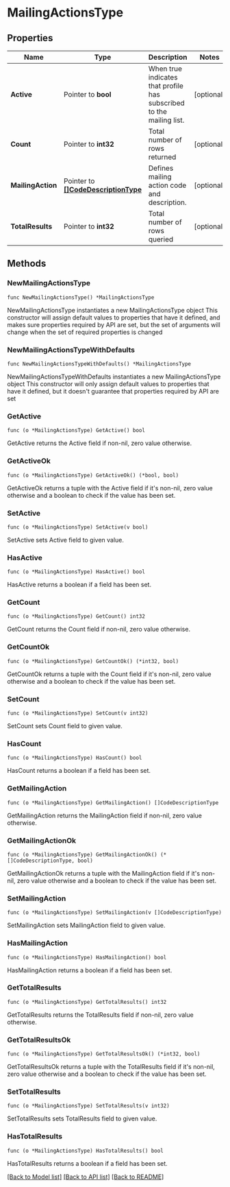 # MailingActionsType

## Properties

Name | Type | Description | Notes
------------ | ------------- | ------------- | -------------
**Active** | Pointer to **bool** | When true indicates that profile has subscribed to the mailing list. | [optional] 
**Count** | Pointer to **int32** | Total number of rows returned | [optional] 
**MailingAction** | Pointer to [**[]CodeDescriptionType**](CodeDescriptionType.md) | Defines mailing action code and description. | [optional] 
**TotalResults** | Pointer to **int32** | Total number of rows queried | [optional] 

## Methods

### NewMailingActionsType

`func NewMailingActionsType() *MailingActionsType`

NewMailingActionsType instantiates a new MailingActionsType object
This constructor will assign default values to properties that have it defined,
and makes sure properties required by API are set, but the set of arguments
will change when the set of required properties is changed

### NewMailingActionsTypeWithDefaults

`func NewMailingActionsTypeWithDefaults() *MailingActionsType`

NewMailingActionsTypeWithDefaults instantiates a new MailingActionsType object
This constructor will only assign default values to properties that have it defined,
but it doesn't guarantee that properties required by API are set

### GetActive

`func (o *MailingActionsType) GetActive() bool`

GetActive returns the Active field if non-nil, zero value otherwise.

### GetActiveOk

`func (o *MailingActionsType) GetActiveOk() (*bool, bool)`

GetActiveOk returns a tuple with the Active field if it's non-nil, zero value otherwise
and a boolean to check if the value has been set.

### SetActive

`func (o *MailingActionsType) SetActive(v bool)`

SetActive sets Active field to given value.

### HasActive

`func (o *MailingActionsType) HasActive() bool`

HasActive returns a boolean if a field has been set.

### GetCount

`func (o *MailingActionsType) GetCount() int32`

GetCount returns the Count field if non-nil, zero value otherwise.

### GetCountOk

`func (o *MailingActionsType) GetCountOk() (*int32, bool)`

GetCountOk returns a tuple with the Count field if it's non-nil, zero value otherwise
and a boolean to check if the value has been set.

### SetCount

`func (o *MailingActionsType) SetCount(v int32)`

SetCount sets Count field to given value.

### HasCount

`func (o *MailingActionsType) HasCount() bool`

HasCount returns a boolean if a field has been set.

### GetMailingAction

`func (o *MailingActionsType) GetMailingAction() []CodeDescriptionType`

GetMailingAction returns the MailingAction field if non-nil, zero value otherwise.

### GetMailingActionOk

`func (o *MailingActionsType) GetMailingActionOk() (*[]CodeDescriptionType, bool)`

GetMailingActionOk returns a tuple with the MailingAction field if it's non-nil, zero value otherwise
and a boolean to check if the value has been set.

### SetMailingAction

`func (o *MailingActionsType) SetMailingAction(v []CodeDescriptionType)`

SetMailingAction sets MailingAction field to given value.

### HasMailingAction

`func (o *MailingActionsType) HasMailingAction() bool`

HasMailingAction returns a boolean if a field has been set.

### GetTotalResults

`func (o *MailingActionsType) GetTotalResults() int32`

GetTotalResults returns the TotalResults field if non-nil, zero value otherwise.

### GetTotalResultsOk

`func (o *MailingActionsType) GetTotalResultsOk() (*int32, bool)`

GetTotalResultsOk returns a tuple with the TotalResults field if it's non-nil, zero value otherwise
and a boolean to check if the value has been set.

### SetTotalResults

`func (o *MailingActionsType) SetTotalResults(v int32)`

SetTotalResults sets TotalResults field to given value.

### HasTotalResults

`func (o *MailingActionsType) HasTotalResults() bool`

HasTotalResults returns a boolean if a field has been set.


[[Back to Model list]](../README.md#documentation-for-models) [[Back to API list]](../README.md#documentation-for-api-endpoints) [[Back to README]](../README.md)


